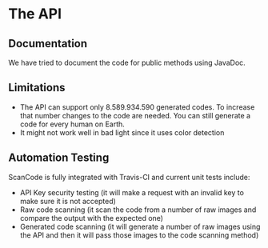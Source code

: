 The API
=======

Documentation
-------------
We have tried to document the code for public methods using JavaDoc.

Limitations
-----------
* The API can support only 8.589.934.590 generated codes. To increase that number changes to the code are needed. You can still generate a code for every human on Earth.
* It might not work well in bad light since it uses color detection

Automation Testing
------------------
ScanCode is fully integrated with Travis-CI and current unit tests include:
* API Key security testing (it will make a request with an invalid key to make sure it is not accepted)
* Raw code scanning (it scan the code from a number of raw images and compare the output with the expected one)
* Generated code scanning (it will generate a number of raw images using the API and then it will pass those images to the code scanning method)
